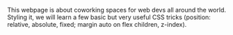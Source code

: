 This webpage is about coworking spaces for web devs all around the world. Styling it, we will learn a few basic but very useful CSS tricks (position: relative, absolute, fixed; margin auto on flex children, z-index).
